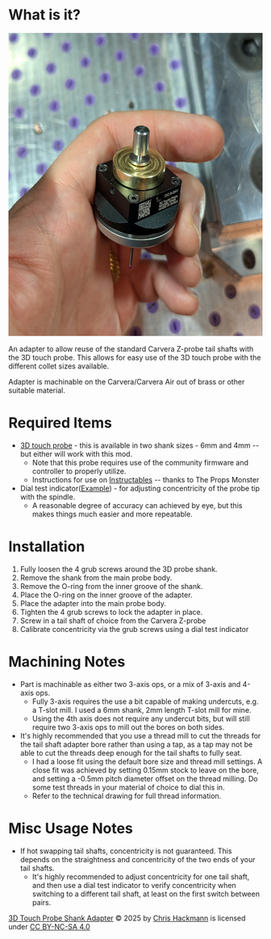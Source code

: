 # What is it?
<p align="center">
    <img src="images/header.jpg" height="600">
</p>

An adapter to allow reuse of the standard Carvera Z-probe tail shafts with the 3D touch probe. This allows for easy use of the 3D touch probe with the different collet sizes available.

Adapter is machinable on the Carvera/Carvera Air out of brass or other suitable material.

# Required Items
- [3D touch probe](https://www.aliexpress.us/item/3256803280100804.html) - this is available in two shank sizes - 6mm and 4mm -- but either will work with this mod.
  - Note that this probe requires use of the community firmware and controller to properly utilize.
  - Instructions for use on [Instructables](https://www.instructables.com/Carvera-Touch-Probe-Modifications/) -- thanks to The Props Monster
- Dial test indicator([Example](https://www.amazon.com/Neoteck-Indicator-Magnetic-Dovetail-Measurement/dp/B09W2R3SCD/)) - for adjusting concentricity of the probe tip with the spindle.
  - A reasonable degree of accuracy can achieved by eye, but this makes things much easier and more repeatable.

# Installation
1. Fully loosen the 4 grub screws around the 3D probe shank.
2. Remove the shank from the main probe body.
3. Remove the O-ring from the inner groove of the shank.
4. Place the O-ring on the inner groove of the adapter.
5. Place the adapter into the main probe body.
6. Tighten the 4 grub screws to lock the adapter in place.
7. Screw in a tail shaft of choice from the Carvera Z-probe
8. Calibrate concentricity via the grub screws using a dial test indicator

# Machining Notes
- Part is machinable as either two 3-axis ops, or a mix of 3-axis and 4-axis ops.
  - Fully 3-axis requires the use a bit capable of making undercuts, e.g. a T-slot mill. I used a 6mm shank, 2mm length T-slot mill for mine.
  -  Using the 4th axis does not require any undercut bits, but will still require two 3-axis ops to mill out the bores on both sides.
- It's highly recommended that you use a thread mill to cut the threads for the tail shaft adapter bore rather than using a tap, as a tap may not be able to cut the threads deep enough for the tail shafts to fully seat.
  - I had a loose fit using the default bore size and thread mill settings. A close fit was achieved by setting 0.15mm stock to leave on the bore, and setting a -0.5mm pitch diameter offset on the thread milling. Do some test threads in your material of choice to dial this in.
  - Refer to the technical drawing for full thread information.

# Misc Usage Notes
- If hot swapping tail shafts, concentricity is not guaranteed. This depends on the straightness and concentricity of the two ends of your tail shafts.
  - It's highly recommended to adjust concentricity for one tail shaft, and then use a dial test indicator to verify concentricity when switching to a different tail shaft, at least on the first switch between pairs.

<a href="https://github.com/leggomyfroggo/CarveraDump/tree/main/3DTouchProbeShankAdapter">3D Touch Probe Shank Adapter</a> © 2025 by <a href="https://github.com/leggomyfroggo">Chris Hackmann</a> is licensed under <a href="https://creativecommons.org/licenses/by-nc-sa/4.0/">CC BY-NC-SA 4.0</a><img src="https://mirrors.creativecommons.org/presskit/icons/cc.svg" alt="" style="max-width: 1em;max-height:1em;margin-left: .2em;"><img src="https://mirrors.creativecommons.org/presskit/icons/by.svg" alt="" style="max-width: 1em;max-height:1em;margin-left: .2em;"><img src="https://mirrors.creativecommons.org/presskit/icons/nc.svg" alt="" style="max-width: 1em;max-height:1em;margin-left: .2em;"><img src="https://mirrors.creativecommons.org/presskit/icons/sa.svg" alt="" style="max-width: 1em;max-height:1em;margin-left: .2em;">